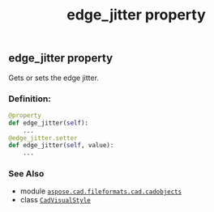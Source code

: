 ﻿---
title: edge_jitter property
second_title: Aspose.CAD for Python via .NET API References
description: 
type: docs
weight: 210
url: /python-net/aspose.cad.fileformats.cad.cadobjects/cadvisualstyle/edge_jitter/
is_root: false
---

## edge_jitter property


Gets or sets the edge jitter.
### Definition:
```python
@property
def edge_jitter(self):
    ...
@edge_jitter.setter
def edge_jitter(self, value):
    ...
```

### See Also
* module [`aspose.cad.fileformats.cad.cadobjects`](../../)
* class [`CadVisualStyle`](/cad/python-net/aspose.cad.fileformats.cad.cadobjects/cadvisualstyle)
